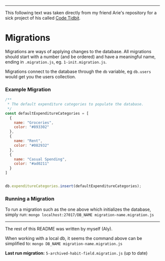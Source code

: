 ___

This following text was taken directly from my friend Arie's repository for a sick project
of his called [Code Tidbit](https://github.com/amilner42/code-tidbit/blob/master/backend/migrations/README.md).

# Migrations

Migrations are ways of applying changes to the database. All migrations should
start with a number (and be ordered) and have a meaningful name, ending in
`.migration.js`, eg. `1-init.migration.js`.

Migrations connect to the database through the `db` variable, eg `db.users`
would get you the users collection.

### Example Migration

```javascript
/**
 * The default expenditure categories to populate the database.
 */
const defaultExpenditureCategories = [
  {
    name: "Groceries",
    color: "#893302"
  },
  {
    name: "Rent",
    color: "#082932"
  },
  {
    name: "Casual Spending",
    color: "#ad0211"
  }
]


db.expenditureCategories.insert(defaultExpenditureCategories);
```

### Running a Migration

To run a migration such as the one above which initializes the database,
simply run:
`mongo localhost:27017/DB_NAME migration-name.migration.js`

___

The rest of this README was written by myself (Aly).

When working with a local db, it seems the command above can be simplified to:
`mongo DB_NAME migration-name.migration.js`

**Last run migration:** `5-archived-habit-field.migration.js` (up to date)
